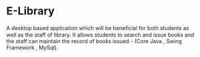 # E-Library
A desktop based application which will be beneﬁcial for both students as well as the staff of library. It allows students to search and issue books and the staff can maintain the record of books issued - (Core Java , Swing Framework , MySql).

